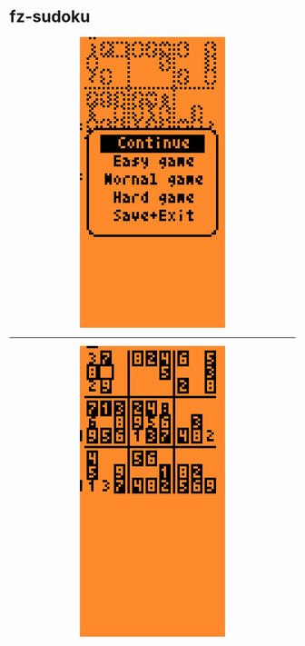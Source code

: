 # fz-sudoku

<div style="text-align:center"><img src="screenshots/menu.png"/></div>

----------

<div style="text-align:center"><img src="screenshots/main.png"/></div>